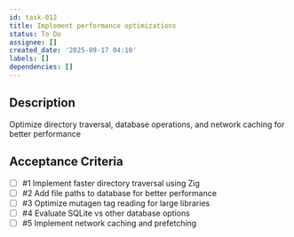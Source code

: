 ```yaml
---
id: task-012
title: Implement performance optimizations
status: To Do
assignee: []
created_date: '2025-09-17 04:10'
labels: []
dependencies: []
---
```


## Description

Optimize directory traversal, database operations, and network caching for better performance

## Acceptance Criteria
<!-- AC:BEGIN -->
- [ ] #1 Implement faster directory traversal using Zig
- [ ] #2 Add file paths to database for better performance
- [ ] #3 Optimize mutagen tag reading for large libraries
- [ ] #4 Evaluate SQLite vs other database options
- [ ] #5 Implement network caching and prefetching
<!-- AC:END -->
